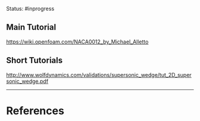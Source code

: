 Status: #inprogress 

## Main Tutorial 
https://wiki.openfoam.com/NACA0012_by_Michael_Alletto
## Short Tutorials
http://www.wolfdynamics.com/validations/supersonic_wedge/tut_2D_supersonic_wedge.pdf





---
# References
